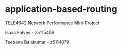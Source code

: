 # application-based-routing
TELE4642 Network Performance Mini-Project

Isaac Falvey - z5115406

Teebana Balakumar - z5114079
